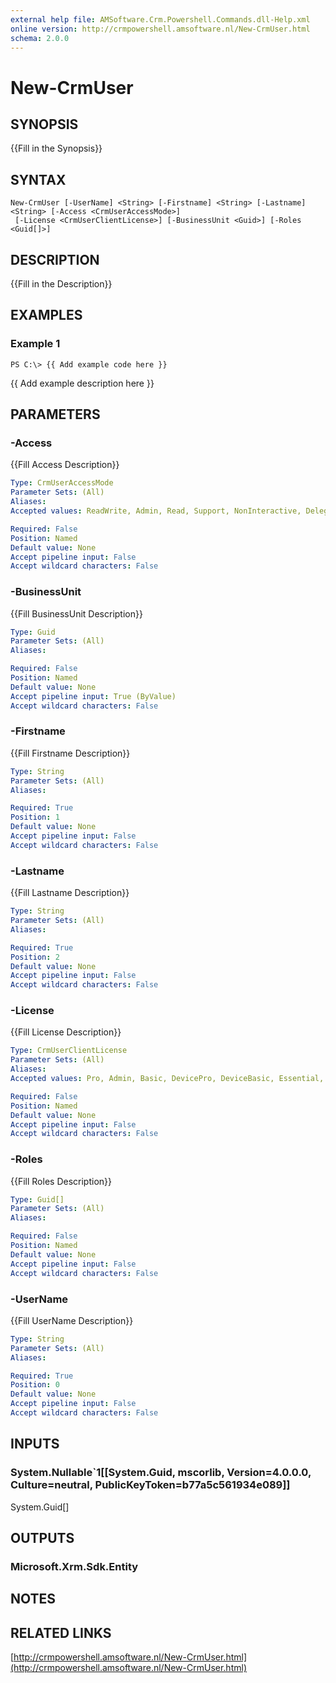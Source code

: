 ```yaml
---
external help file: AMSoftware.Crm.Powershell.Commands.dll-Help.xml
online version: http://crmpowershell.amsoftware.nl/New-CrmUser.html
schema: 2.0.0
---
```


# New-CrmUser

## SYNOPSIS
{{Fill in the Synopsis}}

## SYNTAX

```
New-CrmUser [-UserName] <String> [-Firstname] <String> [-Lastname] <String> [-Access <CrmUserAccessMode>]
 [-License <CrmUserClientLicense>] [-BusinessUnit <Guid>] [-Roles <Guid[]>]
```

## DESCRIPTION
{{Fill in the Description}}

## EXAMPLES

### Example 1
```
PS C:\> {{ Add example code here }}
```

{{ Add example description here }}

## PARAMETERS

### -Access
{{Fill Access Description}}

```yaml
Type: CrmUserAccessMode
Parameter Sets: (All)
Aliases: 
Accepted values: ReadWrite, Admin, Read, Support, NonInteractive, DelegatedAdmin

Required: False
Position: Named
Default value: None
Accept pipeline input: False
Accept wildcard characters: False
```

### -BusinessUnit
{{Fill BusinessUnit Description}}

```yaml
Type: Guid
Parameter Sets: (All)
Aliases: 

Required: False
Position: Named
Default value: None
Accept pipeline input: True (ByValue)
Accept wildcard characters: False
```

### -Firstname
{{Fill Firstname Description}}

```yaml
Type: String
Parameter Sets: (All)
Aliases: 

Required: True
Position: 1
Default value: None
Accept pipeline input: False
Accept wildcard characters: False
```

### -Lastname
{{Fill Lastname Description}}

```yaml
Type: String
Parameter Sets: (All)
Aliases: 

Required: True
Position: 2
Default value: None
Accept pipeline input: False
Accept wildcard characters: False
```

### -License
{{Fill License Description}}

```yaml
Type: CrmUserClientLicense
Parameter Sets: (All)
Aliases: 
Accepted values: Pro, Admin, Basic, DevicePro, DeviceBasic, Essential, DeviceEssential, Enterprise, DeviceEnterprise, Sales, Service, FieldService, ProjectService

Required: False
Position: Named
Default value: None
Accept pipeline input: False
Accept wildcard characters: False
```

### -Roles
{{Fill Roles Description}}

```yaml
Type: Guid[]
Parameter Sets: (All)
Aliases: 

Required: False
Position: Named
Default value: None
Accept pipeline input: False
Accept wildcard characters: False
```

### -UserName
{{Fill UserName Description}}

```yaml
Type: String
Parameter Sets: (All)
Aliases: 

Required: True
Position: 0
Default value: None
Accept pipeline input: False
Accept wildcard characters: False
```

## INPUTS

### System.Nullable`1[[System.Guid, mscorlib, Version=4.0.0.0, Culture=neutral, PublicKeyToken=b77a5c561934e089]]
System.Guid[]


## OUTPUTS

### Microsoft.Xrm.Sdk.Entity


## NOTES

## RELATED LINKS

[http://crmpowershell.amsoftware.nl/New-CrmUser.html](http://crmpowershell.amsoftware.nl/New-CrmUser.html)

